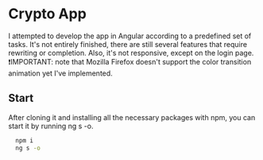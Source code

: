 # Crypto App

I attempted to develop the app in Angular according to a predefined set of tasks. It's not entirely finished, there are still several features that require rewriting or completion. Also, it's not responsive, except on the login page.
❗IMPORTANT: note that Mozilla Firefox doesn't support the color transition animation yet I've implemented.

## Start

After cloning it and installing all the necessary packages with npm, you can start it by running ng s -o.

```bash
  npm i
  ng s -o
```
